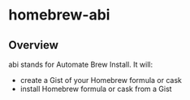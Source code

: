 # homebrew-abi

## Overview

abi stands for Automate Brew Install. It will:

- create a Gist of your Homebrew formula or cask
- install Homebrew formula or cask from a Gist
